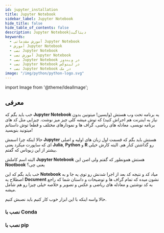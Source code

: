 ```yaml
---
id: jupyter_installation
title: Jupyter Notebook
sidebar_label: Jupyter Notebook
hide_title: false
hide_table_of_contents: false
description: Jupyter Notebook|دیتاگیت
keywords:
  - آموزش مقدماتی Jupyter Notebook
  - آموزش Jupyter Notebook
  - نصب Jupyter Notebook
  - آموزش نصب Jupyter Notebook
  - نصب Jupyter Notebook در ویندوز
  - نصب Jupyter Notebook در لینوکس
  - نصب Jupyter Notebook در مک
image: "/img/python/python-logo.svg"
---
```


import Image from '@theme/IdealImage';

## **معرفی**

خب باید بگم که **Jupyter Notebook** یه برنامه تحت وب هستش (وایسین! میتونین بدون نیاز به اینترنت هم اجراش کنید) که توش میشه کلی چیز میز نوشت. چیزایی مثل کد های برنامه نویسی، معادله های ریاضی، گراف ها و نمودارهای مختلف و قطعا توش داستانم میتونید بنویسید!

حالا اینکه چرا اسمش **Jupyter** هستش باید بگم که قسمت اول زبان های اولیه و اصلی ای که ساپورت میکرد یعنی **Julia**, **Python** و **R** رو گذاشتن کنار هم. البته کارش خیلی بیشتر از این زبوناس که گفتم.

البته اسم کاملش **Jupyter Notebook** هستش همونطور که گفتم ولی اصن این **Nootbook** یعنی چی؟

خب باید بگم که این **Notebook** میاد کد و نتیجه کد بعد از اجرا شدنش رو توی یه جا و به اصطلاح یه **Document** نشون میده که تمام گراف ها و توضیحات و داستان شما که راجع به کد نوشتین و معادله های ریاضی و عکس و تصویر و خلاصه خیلی چیزا رو هم شامل میشه.

حالا واسه اینکه با این ابزار خوب کار کنیم باید نصبش کنیم.

### نصب با Conda

### نصب با pip
